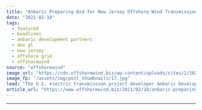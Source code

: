 ```yaml
---
title: "Anbaric Preparing Bid for New Jersey Offshore Wind Transmission System"
date: "2021-02-18"
tags: 
  - featured
  - headlines
  - anbaric development partners
  - dnv gl
  - new jersey
  - offshore grid
  - offshorewind
source: "offshorewind"
image_url: "https://cdn.offshorewind.biz/wp-content/uploads/sites/2/2021/02/18101003/TenneT_illustration.jpg"
image_fp: "/assets/img/post_thumbnails/17.jpg"
lead: "The U.S. electric transmission project developer Anbaric Development Partners will participate in an upcoming"
article_url: "https://www.offshorewind.biz/2021/02/18/anbaric-preparing-bid-for-new-jersey-offshore-wind-transmission-system/"
---
```


---
